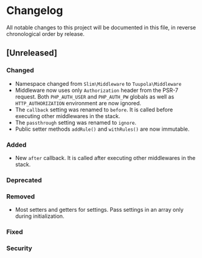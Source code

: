 # Changelog

All notable changes to this project will be documented in this file, in reverse chronological order by release.

## [Unreleased]
### Changed
- Namespace changed from `Slim\Middleware` to `Tuupola\Middleware`
- Middleware now uses only `Authorization` header from the PSR-7 request. Both `PHP_AUTH_USER` and `PHP_AUTH_PW` globals as well as `HTTP_AUTHORIZATION` environment are now ignored.
- The `callback` setting was renamed to `before`. It is called before executing other middlewares in the stack.
- The `passthrough` setting was renamed to `ignore`.
- Public setter methods `addRule()` and `withRules()` are now immutable.

### Added
- New `after` callback. It is called after executing other middlewares in the stack.

### Deprecated
### Removed
- Most setters and getters for settings. Pass settings in an array only during initialization.

### Fixed
### Security


